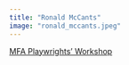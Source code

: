 ```yaml
---
title: "Ronald McCants"
image: "ronald_mccants.jpeg"
---
```


[MFA Playwrights’ Workshop](/programs/mfa-playwrights-workshop)
